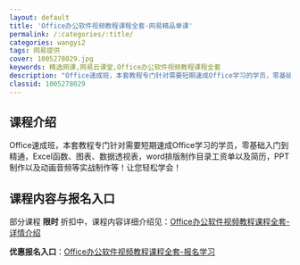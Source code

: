 ```yaml
---
layout: default
title: 'Office办公软件视频教程课程全套-网易精品单课'
permalink: /:categories/:title/
categories: wangyi2
tags: 网易提供
cover: 1005278029.jpg
keywords: 精选网课,网易云课堂,Office办公软件视频教程课程全套
description: "Office速成班，本套教程专门针对需要短期速成Office学习的学员，零基础入门到精通，Excel函数、图表、数据透视表，word排版制作目录工资单以及简历，PPT制作以及动画音频等实战制"
classid: 1005278029
---
```


## 课程介绍

Office速成班，本套教程专门针对需要短期速成Office学习的学员，零基础入门到精通，Excel函数、图表、数据透视表，word排版制作目录工资单以及简历，PPT制作以及动画音频等实战制作等！让您轻松学会！

## 课程内容与报名入口

部分课程 **限时** 折扣中，课程内容详细介绍见：[Office办公软件视频教程课程全套-详情介绍](https://study.163.com/course/introduction/1005278029.htm?share=1&shareId=1025206652&utm_campaign=share&utm_medium=iphoneShare&utm_source=&utm_u=1025206652)

**优惠报名入口**：[Office办公软件视频教程课程全套-报名学习](https://study.163.com/course/introduction/1005278029.htm?share=1&shareId=1025206652&utm_campaign=share&utm_medium=iphoneShare&utm_source=&utm_u=1025206652)

